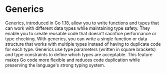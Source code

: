 # Generics

Generics, introduced in Go 1.18, allow you to write functions and types that can work with different data types while maintaining type safety. They enable you to create reusable code that doesn't sacrifice performance or type checking. With generics, you can write a single function or data structure that works with multiple types instead of having to duplicate code for each type. Generics use type parameters (written in square brackets) and type constraints to define which types are acceptable. This feature makes Go code more flexible and reduces code duplication while preserving the language's strong typing system.